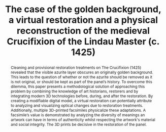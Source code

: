 ---
title: "The case of the golden background, a virtual restoration and a physical reconstruction of the medieval Crucifixion of the Lindau Master (c. 1425)"
layout: publication
categories:
  - Publications
tags:
  - Cultural Heritage
  - Virtual Restoration
  - 3D Printing
last_modified_at: 2023-02-21T12:00:00-01:00
venue: "Digital Humanities Quarterly"
abstract: "Cleaning and provisional restoration treatments on The Crucifixion (1425) revealed that the visible azurite layer obscures an originally golden background. This leads to the question of whether or not the azurite should be removed as it is not original, or should be kept as part of the panel’s history. To overcome this dilemma, this paper presents a methodological solution of approaching this problem by combining the knowledge of art historians, restorers and by integrating modern 3D technologies before, during, and after the restoration. By creating a modifiable digital model, a virtual restoration can potentially attribute to analyzing and visualizing optical changes due to restoration treatments. Additionally, multiple 3D-printed facsimiles physicalize these adaptations. A facsimile’s value is demonstrated by analyzing the diversity of meanings an artwork can have in terms of authenticity whilst respecting the artwork's material and social integrity. The 3D prints be decisive in the restoration of the panel."
authors: "L. Tissen, S. Frequin, R. Wiersma"
type: "Journal"
img: "https://www.digitalhumanities.org/dhq/vol/17/1/000663/resources/images/figure05.jpg"
# doi: "10.2312/gch.20221223" 
pdf: "http://www.digitalhumanities.org/dhq/vol/17/1/000663/000663.html#"
bib: "@Article{Tissen2023,<br />
  author    = {Tissen, Liselore and Frequin, Sanne and Wiersma, Ruben},<br />
  booktitle = {Digital Humanities Quarterly},<br />
  title     = {The case of the golden background, a virtual restoration and a physical reconstruction of the medieval Crucifixion of the Lindau Master (c. 1425)},<br />
  year      = {2023},<br />
  month     = feb<br />
}"
---